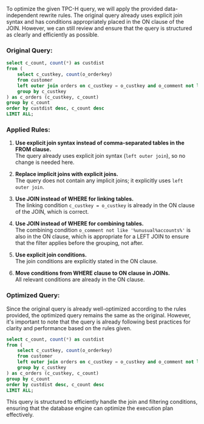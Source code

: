 To optimize the given TPC-H query, we will apply the provided data-independent rewrite rules. The original query already uses explicit join syntax and has conditions appropriately placed in the ON clause of the JOIN. However, we can still review and ensure that the query is structured as clearly and efficiently as possible.

### Original Query:
```sql
select c_count, count(*) as custdist
from (
    select c_custkey, count(o_orderkey)
    from customer
    left outer join orders on c_custkey = o_custkey and o_comment not like '%unusual%accounts%'
    group by c_custkey
) as c_orders (c_custkey, c_count)
group by c_count
order by custdist desc, c_count desc
LIMIT ALL;
```

### Applied Rules:
1. **Use explicit join syntax instead of comma-separated tables in the FROM clause.**  
   The query already uses explicit join syntax (`left outer join`), so no change is needed here.

2. **Replace implicit joins with explicit joins.**  
   The query does not contain any implicit joins; it explicitly uses `left outer join`.

3. **Use JOIN instead of WHERE for linking tables.**  
   The linking condition `c_custkey = o_custkey` is already in the ON clause of the JOIN, which is correct.

4. **Use JOIN instead of WHERE for combining tables.**  
   The combining condition `o_comment not like '%unusual%accounts%'` is also in the ON clause, which is appropriate for a LEFT JOIN to ensure that the filter applies before the grouping, not after.

5. **Use explicit join conditions.**  
   The join conditions are explicitly stated in the ON clause.

6. **Move conditions from WHERE clause to ON clause in JOINs.**  
   All relevant conditions are already in the ON clause.

### Optimized Query:
Since the original query is already well-optimized according to the rules provided, the optimized query remains the same as the original. However, it's important to note that the query is already following best practices for clarity and performance based on the rules given.

```sql
select c_count, count(*) as custdist
from (
    select c_custkey, count(o_orderkey)
    from customer
    left outer join orders on c_custkey = o_custkey and o_comment not like '%unusual%accounts%'
    group by c_custkey
) as c_orders (c_custkey, c_count)
group by c_count
order by custdist desc, c_count desc
LIMIT ALL;
```

This query is structured to efficiently handle the join and filtering conditions, ensuring that the database engine can optimize the execution plan effectively.